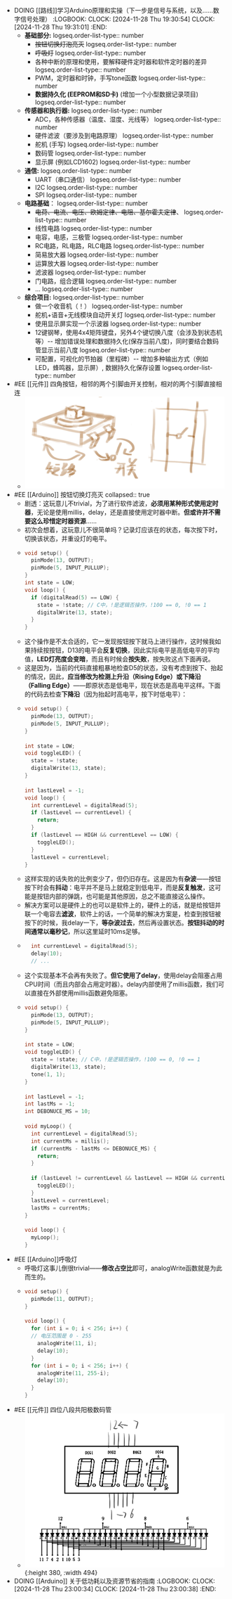 - DOING [[路线]]学习Arduino原理和实操（下一步是信号与系统，以及……数字信号处理）
  :LOGBOOK:
  CLOCK: [2024-11-28 Thu 19:30:54]
  CLOCK: [2024-11-28 Thu 19:31:01]
  :END:
	- **基础部分:**
	  logseq.order-list-type:: number
		- ~~按钮切换灯泡亮灭~~
		  logseq.order-list-type:: number
		- ~~呼吸灯~~
		  logseq.order-list-type:: number
		- 各种中断的原理和使用，要解释硬件定时器和软件定时器的差异
		  logseq.order-list-type:: number
		- PWM，定时器和时钟，手写tone函数
		  logseq.order-list-type:: number
		- **数据持久化 (EEPROM和SD卡)** (增加一个小型数据记录项目)
		  logseq.order-list-type:: number
	- **传感器和执行器:**
	  logseq.order-list-type:: number
		- ADC，各种传感器（温度、湿度、光线等）
		  logseq.order-list-type:: number
		- 硬件滤波（要涉及到电路原理）
		  logseq.order-list-type:: number
		- 舵机 (手写)
		  logseq.order-list-type:: number
		- 数码管
		  logseq.order-list-type:: number
		- 显示屏 (例如LCD1602)
		  logseq.order-list-type:: number
	- **通信:**
	  logseq.order-list-type:: number
		- UART（串口通信）
		  logseq.order-list-type:: number
		- I2C
		  logseq.order-list-type:: number
		- SPI
		  logseq.order-list-type:: number
	- **电路基础**：
	  logseq.order-list-type:: number
		- ~~电荷、电流、电压、欧姆定律、电阻、基尔霍夫定律~~、
		  logseq.order-list-type:: number
		- 线性电路
		  logseq.order-list-type:: number
		- 电容，电感，三极管
		  logseq.order-list-type:: number
		- RC电路，RL电路，RLC电路
		  logseq.order-list-type:: number
		- 简易放大器
		  logseq.order-list-type:: number
		- 运算放大器
		  logseq.order-list-type:: number
		- 滤波器
		  logseq.order-list-type:: number
		- 门电路，组合逻辑
		  logseq.order-list-type:: number
		- ...
		  logseq.order-list-type:: number
	- **综合项目:**
	  logseq.order-list-type:: number
		- 做一个收音机（！）
		  logseq.order-list-type:: number
		- 舵机+语音+无线模块自动开关灯
		  logseq.order-list-type:: number
		- 使用显示屏实现一个示波器
		  logseq.order-list-type:: number
		- 12键钢琴，使用4x4矩阵键盘，另外4个键切换八度（会涉及到状态机等）-- 增加错误处理和数据持久化(保存当前八度)，同时要结合数码管显示当前八度
		  logseq.order-list-type:: number
		- 可配置，可视化的节拍器（里程碑）-- 增加多种输出方式（例如LED，蜂鸣器，显示屏）, 数据持久化保存设置
		  logseq.order-list-type:: number
- #EE [[元件]] 四角按钮，相邻的两个引脚由开关控制，相对的两个引脚直接相连
	- ![image.png](../assets/image_1732800391974_0.png)
- #EE [[Arduino]] 按钮切换灯亮灭
  collapsed:: true
	- 剧透：这玩意儿不trivial，为了进行软件滤波，**必须用某种形式使用定时器**，无论是使用millis，delay，还是直接使用定时器中断。**但或许并不需要这么珍惜定时器资源**……
	- 初次会想着，这玩意儿不很简单吗？记录灯应该在的状态，每次按下时，切换该状态，并重设灯的电平。
	- ```C
	  void setup() {
	    pinMode(13, OUTPUT);
	    pinMode(5, INPUT_PULLUP);
	  }
	  int state = LOW;
	  void loop() {
	    if (digitalRead(5) == LOW) {
	      state = !state; // C中，!是逻辑否操作，!100 == 0, !0 == 1
	      digitalWrite(13, state);
	    }
	  }
	  ```
	- 这个操作是不太合适的，它一发现按钮按下就马上进行操作，这时候我如果持续按按钮，D13的电平会**反复切换**，因此实际电平是高低电平的平均值，**LED灯亮度会变暗**，而且有时候会**按失败**，按失败这点下面再说。
	- 这是因为，当前的代码直接粗暴地检查D5的状态，没有考虑到按下、抬起的情况，因此，**应当修改为检测上升沿（Rising Edge）或下降沿（Falling Edge）**——即原状态是低电平，现在状态是高电平这样。下面的代码去检查**下降沿**（因为抬起时高电平，按下时低电平）：
	- ```C
	  void setup() {
	    pinMode(13, OUTPUT);
	    pinMode(5, INPUT_PULLUP);
	  }
	  
	  int state = LOW;
	  void toggleLED() {
	    state = !state;
	    digitalWrite(13, state);
	  }
	  
	  int lastLevel = -1;
	  void loop() {
	    int currentLevel = digitalRead(5);
	    if (lastLevel == currentLevel) {
	      return;
	    }
	    if (lastLevel == HIGH && currentLevel == LOW) {
	      toggleLED();
	    }
	    lastLevel = currentLevel;
	  }
	  
	  ```
	- 这样实现的话失败的比例变少了，但仍旧存在。这是因为有**杂波**——按钮按下时会有**抖动**：电平并不是马上就稳定到低电平，而是**反复触发**，这可能是按钮内部的弹跳，也可能是其他原因，总之不能直接这么操作。
	- 解决方案可以是硬件上的也可以是软件上的，硬件上的话，就是给按钮并联一个电容去**滤波**，软件上的话，一个简单的解决方案是，检查到按钮被按下的时候，我delay一下，**等杂波过去**，然后再设置状态。**按钮抖动的时间通常以毫秒记**，所以这里延时10ms足够。
	- ```C
	    int currentLevel = digitalRead(5);
	    delay(10);
	    // ...
	  ```
	- 这个实现基本不会再有失败了。**但它使用了delay**，使用delay会阻塞占用CPU时间（而且内部会占用定时器）。delay内部使用了millis函数，我们可以直接在外部使用millis函数避免阻塞。
	- ```C
	  void setup() {
	    pinMode(13, OUTPUT);
	    pinMode(5, INPUT_PULLUP);
	  }
	  
	  int state = LOW;
	  void toggleLED() {
	    state = !state; // C中，!是逻辑否操作，!100 == 0, !0 == 1
	    digitalWrite(13, state);
	    tone(1, 1);
	  }
	  
	  int lastLevel = -1;
	  int lastMs = -1;
	  int DEBONUCE_MS = 10;
	  
	  void myLoop() {
	    int currentLevel = digitalRead(5);
	    int currentMs = millis();
	    if (currentMs - lastMs <= DEBONUCE_MS) {
	      return;
	    }
	  
	    if (lastLevel != currentLevel && lastLevel == HIGH && currentLevel == LOW) {
	      toggleLED();
	    }
	    lastLevel = currentLevel;
	    lastMs = currentMs;
	  }
	  
	  void loop() {
	    myLoop();
	  }
	  ```
- #EE [[Arduino]]呼吸灯
	- 呼吸灯这事儿倒很trivial——**修改占空比**即可，analogWrite函数就是为此而生的。
	- ```C
	  void setup() {
	    pinMode(11, OUTPUT);
	  }
	  
	  void loop() {
	    for (int i = 0; i < 256; i++) {
	  	// 电压范围是 0 - 255
	      analogWrite(11, i);
	      delay(10);
	    }
	    for (int i = 0; i < 256; i++) {
	      analogWrite(11, 255-i);
	      delay(10);
	    }
	  }
	  ```
- #EE [[元件]] 四位八段共阳极数码管
	- ![image.png](../assets/image_1732808834315_0.png){:height 380, :width 494}
- DOING [[Arduino]] 关于低功耗以及资源节省的指南
  :LOGBOOK:
  CLOCK: [2024-11-28 Thu 23:00:34]
  CLOCK: [2024-11-28 Thu 23:00:38]
  :END:
